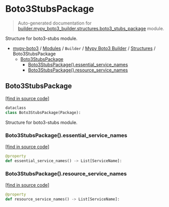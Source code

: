 # Boto3StubsPackage

> Auto-generated documentation for [builder.mypy_boto3_builder.structures.boto3_stubs_package](https://github.com/vemel/mypy_boto3/blob/master/builder/mypy_boto3_builder/structures/boto3_stubs_package.py) module.

Structure for boto3-stubs module.

- [mypy-boto3](../../../README.md#mypy_boto3) / [Modules](../../../MODULES.md#mypy-boto3-modules) / `Builder` / [Mypy Boto3 Builder](../index.md#mypy-boto3-builder) / [Structures](index.md#structures) / Boto3StubsPackage
    - [Boto3StubsPackage](#boto3stubspackage)
        - [Boto3StubsPackage().essential_service_names](#boto3stubspackageessential_service_names)
        - [Boto3StubsPackage().resource_service_names](#boto3stubspackageresource_service_names)

## Boto3StubsPackage

[[find in source code]](https://github.com/vemel/mypy_boto3/blob/master/builder/mypy_boto3_builder/structures/boto3_stubs_package.py#L15)

```python
dataclass
class Boto3StubsPackage(Package):
```

Structure for boto3-stubs module.

### Boto3StubsPackage().essential_service_names

[[find in source code]](https://github.com/vemel/mypy_boto3/blob/master/builder/mypy_boto3_builder/structures/boto3_stubs_package.py#L29)

```python
@property
def essential_service_names() -> List[ServiceName]:
```

### Boto3StubsPackage().resource_service_names

[[find in source code]](https://github.com/vemel/mypy_boto3/blob/master/builder/mypy_boto3_builder/structures/boto3_stubs_package.py#L37)

```python
@property
def resource_service_names() -> List[ServiceName]:
```
